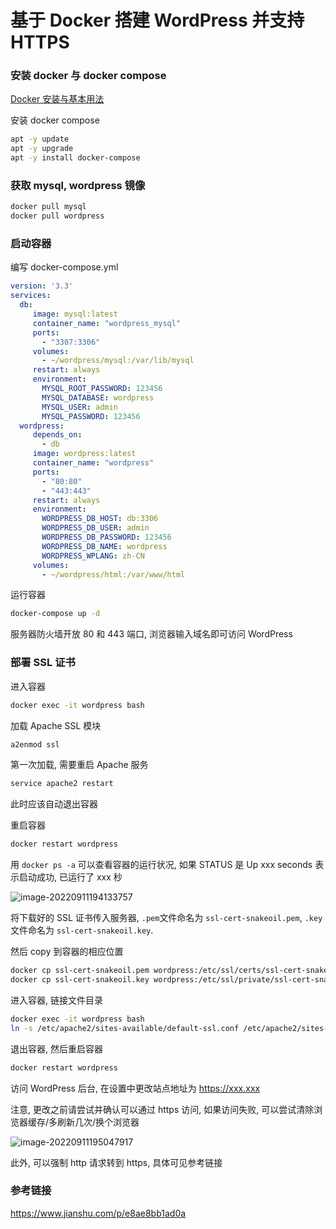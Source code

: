 # 基于 Docker 搭建 WordPress 并支持 HTTPS

### 安装 docker 与 docker compose

[Docker 安装与基本用法](https://chenhaotian.top/2022/09/11/docker-%E5%9F%BA%E6%9C%AC%E7%94%A8%E6%B3%95/)

安装 docker compose

```bash
apt -y update
apt -y upgrade
apt -y install docker-compose
```

### 获取 mysql, wordpress 镜像

```bash
docker pull mysql
docker pull wordpress
```

### 启动容器

编写 docker-compose.yml

```yaml
version: '3.3'
services:
  db:
     image: mysql:latest
     container_name: "wordpress_mysql"
     ports:
       - "3307:3306"
     volumes:
       - ~/wordpress/mysql:/var/lib/mysql
     restart: always
     environment:
       MYSQL_ROOT_PASSWORD: 123456
       MYSQL_DATABASE: wordpress
       MYSQL_USER: admin
       MYSQL_PASSWORD: 123456
  wordpress:
     depends_on:
       - db
     image: wordpress:latest
     container_name: "wordpress"
     ports:
       - "80:80" 
       - "443:443"
     restart: always
     environment:
       WORDPRESS_DB_HOST: db:3306
       WORDPRESS_DB_USER: admin
       WORDPRESS_DB_PASSWORD: 123456
       WORDPRESS_DB_NAME: wordpress
       WORDPRESS_WPLANG: zh-CN
     volumes:
       - ~/wordpress/html:/var/www/html
```

运行容器

```bash
docker-compose up -d
```

服务器防火墙开放 80 和 443 端口, 浏览器输入域名即可访问 WordPress

### 部署 SSL 证书

进入容器

```bash
docker exec -it wordpress bash
```

加载 Apache SSL 模块

```bash
a2enmod ssl
```

第一次加载, 需要重启 Apache 服务

```bash
service apache2 restart
```

此时应该自动退出容器

重启容器

```bash
docker restart wordpress
```

用 `docker ps -a` 可以查看容器的运行状况, 如果 STATUS 是 Up xxx seconds 表示启动成功, 已运行了 xxx 秒

![image-20220911194133757](http://nme-200t.oss-cn-hangzhou.aliyuncs.com/notes/2022-09-11-114134.png)

将下载好的 SSL 证书传入服务器, `.pem`文件命名为 `ssl-cert-snakeoil.pem`, `.key`文件命名为 `ssl-cert-snakeoil.key`.

然后 copy 到容器的相应位置

```bash
docker cp ssl-cert-snakeoil.pem wordpress:/etc/ssl/certs/ssl-cert-snakeoil.pem
docker cp ssl-cert-snakeoil.key wordpress:/etc/ssl/private/ssl-cert-snakeoil.key
```

进入容器, 链接文件目录

```bash
docker exec -it wordpress bash
ln -s /etc/apache2/sites-available/default-ssl.conf /etc/apache2/sites-enabled/default-ssl.conf
```

退出容器, 然后重启容器

```bash
docker restart wordpress
```

访问 WordPress 后台, 在设置中更改站点地址为 https://xxx.xxx

注意, 更改之前请尝试并确认可以通过 https 访问, 如果访问失败, 可以尝试清除浏览器缓存/多刷新几次/换个浏览器

![image-20220911195047917](http://nme-200t.oss-cn-hangzhou.aliyuncs.com/notes/2022-09-11-115048.png)

此外, 可以强制 http 请求转到 https, 具体可见参考链接

### 参考链接

https://www.jianshu.com/p/e8ae8bb1ad0a
